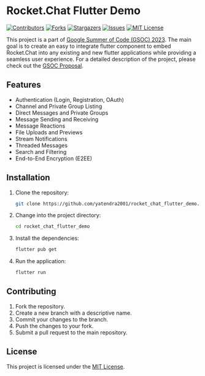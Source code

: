 # Rocket.Chat Flutter Demo

[![Contributors][contributors-shield]][contributors-url]
[![Forks][forks-shield]][forks-url]
[![Stargazers][stars-shield]][stars-url]
[![Issues][issues-shield]][issues-url]
[![MIT License][license-shield]][license-url]

This project is a part of [Google Summer of Code (GSOC) 2023](https://summerofcode.withgoogle.com/). The main goal is to create an easy to integrate flutter component to embed Rocket.Chat into any existing and new flutter applications while providing a seamless user experience.
For a detailed description of the project, please check out the [GSOC Proposal](https://docs.google.com/document/d/1ei5KKQNkgCOSJNpyj92rK7nrqi34Y55GnhVUScvBDxA/edit?usp=sharing).

## Features

- Authentication (Login, Registration, OAuth)
- Channel and Private Group Listing
- Direct Messages and Private Groups
- Message Sending and Receiving
- Message Reactions
- File Uploads and Previews
- Stream Notifications
- Threaded Messages
- Search and Filtering
- End-to-End Encryption (E2EE)

## Installation

1. Clone the repository:

    ```bash
    git clone https://github.com/yatendra2001/rocket_chat_flutter_demo.git
    ```

2. Change into the project directory:

    ```bash
    cd rocket_chat_flutter_demo
    ```

3. Install the dependencies:

    ```bash
    flutter pub get
    ```

4. Run the application:

    ```bash
    flutter run
    ```

## Contributing

1. Fork the repository.
2. Create a new branch with a descriptive name.
3. Commit your changes to the branch.
4. Push the changes to your fork.
5. Submit a pull request to the main repository.

## License

This project is licensed under the [MIT License](https://github.com/yatendra2001/rocket_chat_flutter_demo/blob/master/LICENSE.txt).


[contributors-shield]: https://img.shields.io/github/contributors/yatendra2001/rocket_chat_flutter_demo.svg?style=for-the-badge
[contributors-url]: https://github.com/yatendra2001/rocket_chat_flutter_demo/graphs/contributors
[forks-shield]: https://img.shields.io/github/forks/yatendra2001/rocket_chat_flutter_demo.svg?style=for-the-badge
[forks-url]: https://github.com/yatendra2001/rocket_chat_flutter_demo/network/members
[stars-shield]: https://img.shields.io/github/stars/yatendra2001/rocket_chat_flutter_demo.svg?style=for-the-badge
[stars-url]: https://github.com/yatendra2001/rocket_chat_flutter_demo/stargazers
[issues-shield]: https://img.shields.io/github/issues/yatendra2001/rocket_chat_flutter_demo.svg?style=for-the-badge
[issues-url]: https://github.com/yatendra2001/rocket_chat_flutter_demo/issues
[license-shield]: https://img.shields.io/github/license/yatendra2001/rocket_chat_flutter_demo.svg?style=for-the-badge
[license-url]: https://github.com/yatendra2001/rocket_chat_flutter_demo/blob/master/LICENSE.txt

